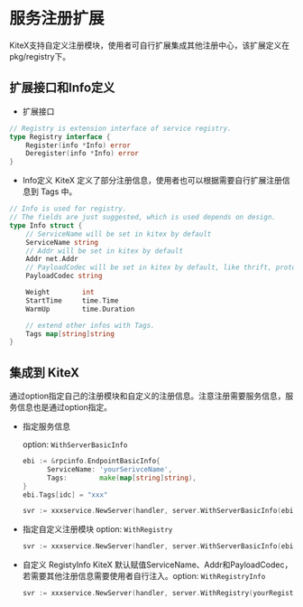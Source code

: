 # 服务注册扩展

KiteX支持自定义注册模块，使用者可自行扩展集成其他注册中心，该扩展定义在pkg/registry下。

## 扩展接口和Info定义
- 扩展接口

```go
// Registry is extension interface of service registry.
type Registry interface {
	Register(info *Info) error
	Deregister(info *Info) error
}
```

- Info定义
KiteX 定义了部分注册信息，使用者也可以根据需要自行扩展注册信息到 Tags 中。
```go
// Info is used for registry.
// The fields are just suggested, which is used depends on design.
type Info struct {
	// ServiceName will be set in kitex by default
	ServiceName string
	// Addr will be set in kitex by default
	Addr net.Addr
	// PayloadCodec will be set in kitex by default, like thrift, protobuf
	PayloadCodec string

	Weight        int
	StartTime     time.Time
	WarmUp        time.Duration

	// extend other infos with Tags.
	Tags map[string]string
}
```

## 集成到 KiteX
通过option指定自己的注册模块和自定义的注册信息。注意注册需要服务信息，服务信息也是通过option指定。

- 指定服务信息

  option: `WithServerBasicInfo`

  ```go
  ebi := &rpcinfo.EndpointBasicInfo{
  		ServiceName: 'yourSerivceName',
  		Tags:        make(map[string]string),
  }
  ebi.Tags[idc] = "xxx"
  
  svr := xxxservice.NewServer(handler, server.WithServerBasicInfo(ebi))
  ```

- 指定自定义注册模块
  option: `WithRegistry`

  ```go
  svr := xxxservice.NewServer(handler, server.WithServerBasicInfo(ebi), server.WithRegistry(yourRegistry))
  ```
- 自定义 RegistyInfo 
  KiteX 默认赋值ServiceName、Addr和PayloadCodec，若需要其他注册信息需要使用者自行注入。option:  `WithRegistryInfo`

  ```go
  svr := xxxservice.NewServer(handler, server.WithRegistry(yourRegistry), server.WithRegistryInfo(yourRegistryInfo))
  ```

  